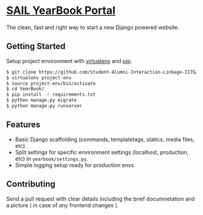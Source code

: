 # [SAIL YearBook Portal](https://www.iitg.ac.in/yearbook)

The clean, fast and right way to start a new Django powered website.

## Getting Started

Setup project environment with [virtualenv](https://virtualenv.pypa.io) and [pip](https://pip.pypa.io).

```bash
$ git clone https://github.com/Student-Alumni-Interaction-Linkage-IITG/YearBook.git
$ virtualenv project-env
$ source project-env/bin/activate
$ cd YearBook/
$ pip install -r requirements.txt
$ python manage.py migrate
$ python manage.py runserver
```

## Features

* Basic Django scaffolding (commands, templatetags, statics, media files, etc).
* Split settings for specific environment settings (localhost, production, etc) in `yearbook/settings.py`.
* Simple logging setup ready for production envs.

## Contributing

Send a pull request with clear details including the brief documnetation and a picture ( in case of any frontend changes ).
